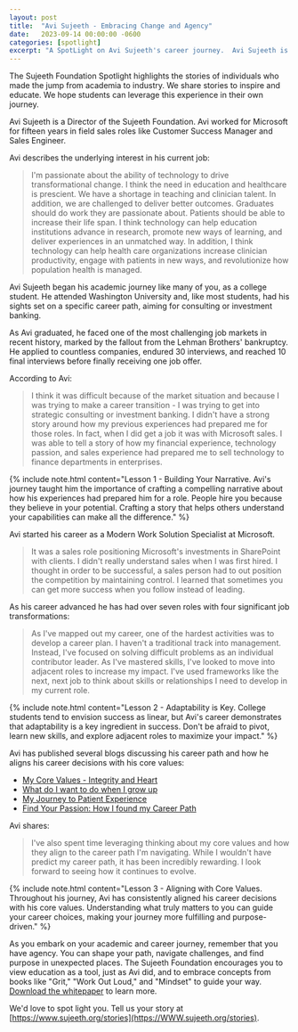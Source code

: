 ```yaml
---
layout: post
title:  "Avi Sujeeth - Embracing Change and Agency"
date:   2023-09-14 00:00:00 -0600
categories: [spotlight]
excerpt: "A SpotLight on Avi Sujeeth's career journey.  Avi Sujeeth is a Director of the Sujeeth Foundation.  Avi worked for Microsoft for fifteen years in field sales roles like Customer Success Manager and Sales Engineer.  The Sujeeth Foundation Spotlight highlights the stories of individuals to inspire and educate."
---
```

The Sujeeth Foundation Spotlight highlights the stories of individuals who made the jump from academia to industry.  We share stories to inspire and educate.  We hope students can leverage this experience in their own journey.

Avi Sujeeth is a Director of the Sujeeth Foundation.  Avi worked for Microsoft for fifteen years in field sales roles like Customer Success Manager and Sales Engineer.  

Avi describes the underlying interest in his current job:
> I'm passionate about the ability of technology to drive transformational change. I think the need in education and healthcare is prescient. We have a shortage in teaching and clinician talent. In addition, we are challenged to deliver better outcomes. Graduates should do work they are passionate about. Patients should be able to increase their life span. I think technology can help education institutions advance in research, promote new ways of learning, and deliver experiences in an unmatched way. In addition, I think technology can help health care organizations increase clinician productivity, engage with patients in new ways, and revolutionize how population health is managed.

Avi Sujeeth began his academic journey like many of you, as a college student. He attended Washington University and, like most students, had his sights set on a specific career path, aiming for consulting or investment banking.

As Avi graduated, he faced one of the most challenging job markets in recent history, marked by the fallout from the Lehman Brothers' bankruptcy. He applied to countless companies, endured 30 interviews, and reached 10 final interviews before finally receiving one job offer. 

According to Avi:
> I think it was difficult because of the market situation and because I was trying to make a career transition - I was trying to get into strategic consulting or investment banking. I didn't have a strong story around how my previous experiences had prepared me for those roles. In fact, when I did get a job it was with Microsoft sales. I was able to tell a story of how my financial experience, technology passion, and sales experience had prepared me to sell technology to finance departments in enterprises.

{% include note.html content="Lesson 1 - Building Your Narrative. Avi's journey taught him the importance of crafting a compelling narrative about how his experiences had prepared him for a role. People hire you because they believe in your potential. Crafting a story that helps others understand your capabilities can make all the difference." %}

Avi started his career as a Modern Work Solution Specialist at Microsoft.  
> It was a sales role positioning Microsoft's investments in SharePoint with clients. I didn't really understand sales when I was first hired. I thought in order to be successful, a sales person had to out position the competition by maintaining control. I learned that sometimes you can get more success when you follow instead of leading.

As his career advanced he has had over seven roles with four significant job transformations:  
> As I've mapped out my career, one of the hardest activities was to develop a career plan. I haven't a traditional track into management. Instead, I've focused on solving difficult problems as an individual contributor leader. As I've mastered skills, I've looked to move into adjacent roles to increase my impact. I've used frameworks like the next, next job to think about skills or relationships I need to develop in my current role. 

{% include note.html content="Lesson 2 - Adaptability is Key. College students tend to envision success as linear, but Avi's career demonstrates that adaptability is a key ingredient in success. Don't be afraid to pivot, learn new skills, and explore adjacent roles to maximize your impact." %}

Avi has published several blogs discussing his career path and how he aligns his career decisions with his core values:
- [My Core Values - Integrity and Heart](https://www.linkedin.com/pulse/my-core-values-integrity-heart-avi-sujeeth?lipi=urn%3Ali%3Apage%3Ad_flagship3_profile_view_base%3BMTJlBbv8SqSlgG8%2Bj%2FyXhw%3D%3D)
- [What do I want to do when I grow up](https://www.linkedin.com/pulse/what-do-i-want-when-grow-up-avi-sujeeth?lipi=urn%3Ali%3Apage%3Ad_flagship3_profile_view_base%3BMTJlBbv8SqSlgG8%2Bj%2FyXhw%3D%3D)
- [My Journey to Patient Experience](https://www.linkedin.com/pulse/my-journey-patient-experience-avi-sujeeth?lipi=urn%3Ali%3Apage%3Ad_flagship3_profile_view_base%3BMTJlBbv8SqSlgG8%2Bj%2FyXhw%3D%3D)
- [Find Your Passion: How I found my Career Path](https://www.linkedin.com/pulse/find-your-passion-how-i-found-my-career-path-avi-sujeeth?lipi=urn%3Ali%3Apage%3Ad_flagship3_profile_view_base%3BMTJlBbv8SqSlgG8%2Bj%2FyXhw%3D%3D)

Avi shares:
> I've also spent time leveraging thinking about my core values and how they align to the career path I'm navigating. While I wouldn't have predict my career path, it has been incredibly rewarding. I look forward to seeing how it continues to evolve.

{% include note.html content="Lesson 3 - Aligning with Core Values.  Throughout his journey, Avi has consistently aligned his career decisions with his core values. Understanding what truly matters to you can guide your career choices, making your journey more fulfilling and purpose-driven." %}

As you embark on your academic and career journey, remember that you have agency. You can shape your path, navigate challenges, and find purpose in unexpected places. The Sujeeth Foundation encourages you to view education as a tool, just as Avi did, and to embrace concepts from books like "Grit," "Work Out Loud," and "Mindset" to guide your way.  [Download the whitepaper](https://portal.sujeeth.org/#whitepaper) to learn more.

We'd love to spot light you.  Tell us your story at [https://www.sujeeth.org/stories](https://WWW.sujeeth.org/stories).
